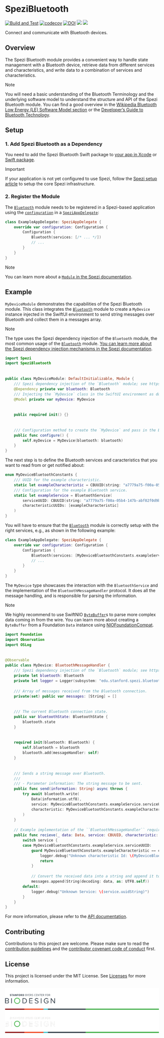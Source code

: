 <!--
                  
This source file is part of the Stanford Spezi open source project

SPDX-FileCopyrightText: 2022 Stanford University and the project authors (see CONTRIBUTORS.md)

SPDX-License-Identifier: MIT
             
-->

# SpeziBluetooth

[![Build and Test](https://github.com/StanfordSpezi/SpeziBluetooth/actions/workflows/build-and-test.yml/badge.svg)](https://github.com/StanfordSpezi/SpeziBluetooth/actions/workflows/build-and-test.yml)
[![codecov](https://codecov.io/gh/StanfordSpezi/SpeziBluetooth/graph/badge.svg?token=mgZAjyPJH4)](https://codecov.io/gh/StanfordSpezi/SpeziBluetooth)
[![DOI](https://zenodo.org/badge/DOI/10.5281/zenodo.10020080.svg)](https://doi.org/10.5281/zenodo.10020080)
[![](https://img.shields.io/endpoint?url=https%3A%2F%2Fswiftpackageindex.com%2Fapi%2Fpackages%2FStanfordSpezi%2FSpeziBluetooth%2Fbadge%3Ftype%3Dswift-versions)](https://swiftpackageindex.com/StanfordSpezi/SpeziBluetooth)
[![](https://img.shields.io/endpoint?url=https%3A%2F%2Fswiftpackageindex.com%2Fapi%2Fpackages%2FStanfordSpezi%2FSpeziBluetooth%2Fbadge%3Ftype%3Dplatforms)](https://swiftpackageindex.com/StanfordSpezi/SpeziBluetooth)

Connect and communicate with Bluetooth devices.


## Overview

The Spezi Bluetooth module provides a convenient way to handle state management with a Bluetooth device, retrieve data from different services and characteristics, and write data to a combination of services and characteristics.

> [!NOTE]  
> You will need a basic understanding of the Bluetooth Terminology and the underlying software model to understand the structure and API of the Spezi Bluetooth module. You can find a good overview in the [Wikipedia Bluetooth Low Energy (LE) Software Model section](https://en.wikipedia.org/wiki/Bluetooth_Low_Energy#Software_model) or the [Developer’s Guide
to Bluetooth Technology](https://www.bluetooth.com/blog/a-developers-guide-to-bluetooth/).


## Setup


### 1. Add Spezi Bluetooth as a Dependency

You need to add the Spezi Bluetooth Swift package to
[your app in Xcode](https://developer.apple.com/documentation/xcode/adding-package-dependencies-to-your-app#) or
[Swift package](https://developer.apple.com/documentation/xcode/creating-a-standalone-swift-package-with-xcode#Add-a-dependency-on-another-Swift-package).

> [!IMPORTANT]  
> If your application is not yet configured to use Spezi, follow the [Spezi setup article](https://swiftpackageindex.com/stanfordspezi/spezi/documentation/spezi/initial-setup) to setup the core Spezi infrastructure.


### 2. Register the Module

The [`Bluetooth`](https://swiftpackageindex.com/stanfordspezi/spezibluetooth/documentation/spezibluetooth/bluetooth) module needs to be registered in a Spezi-based application using the 
[`configuration`](https://swiftpackageindex.com/stanfordspezi/spezi/documentation/spezi/speziappdelegate/configuration) in a
[`SpeziAppDelegate`](https://swiftpackageindex.com/stanfordspezi/spezi/documentation/spezi/speziappdelegate):
```swift
class ExampleAppDelegate: SpeziAppDelegate {
    override var configuration: Configuration {
        Configuration {
            Bluetooth(services: [/* ... */])
            // ...
        }
    }
}
```

> [!NOTE]  
> You can learn more about a [`Module` in the Spezi documentation](https://swiftpackageindex.com/stanfordspezi/spezi/documentation/spezi/module).


## Example

`MyDeviceModule` demonstrates the capabilities of the Spezi Bluetooth module.
This class integrates the [`Bluetooth`](https://swiftpackageindex.com/stanfordspezi/spezibluetooth/documentation/spezibluetooth/bluetooth) module to create a `MyDevice` instance injected in the SwiftUI environment to send string messages over Bluetooth and collect them in a messages array.

> [!NOTE]  
> The type uses the Spezi dependency injection of the `Bluetooth` module, the most common usage of the [`Bluetooth`](https://swiftpackageindex.com/stanfordspezi/spezibluetooth/documentation/spezibluetooth/bluetooth) module. [You can learn more about the Spezi dependency injection mechanisms in the Spezi documentation](https://swiftpackageindex.com/stanfordspezi/spezi/documentation/spezi/module-dependency).

```swift
import Spezi
import SpeziBluetooth


public class MyDeviceModule: DefaultInitializable, Module {
    /// Spezi dependency injection of the `Bluetooth` module; see https://swiftpackageindex.com/stanfordspezi/spezi/documentation/spezi/module-dependency for more details.
    @Dependency private var bluetooth: Bluetooth
    /// Injecting the `MyDevice` class in the SwiftUI environment as documented at https://swiftpackageindex.com/stanfordspezi/spezi/documentation/spezi/interactions-with-swiftui
    @Model private var myDevice: MyDevice
    
    
    public required init() {}
    
    
    /// Configuration method to create the `MyDevice` and pass in the Bluetooth module.
    public func configure() {
        self.myDevice = MyDevice(bluetooth: bluetooth)
    }
}
```

The next step is to define the Bluetooth services and caracteristics that you want to read from or get notified about:
```swift
enum MyDeviceBluetoothConstants {
    /// UUID for the example characteristic.
    static let exampleCharacteristic = CBUUID(string: "a7779a75-f00a-05b4-147b-abf02f0d9b17")
    /// Configuration for the example Bluetooth service.
    static let exampleService = BluetoothService(
        serviceUUID: CBUUID(string: "a7779a75-f00a-05b4-147b-abf02f0d9b17"),
        characteristicUUIDs: [exampleCharacteristic]
    )
}
```

You will have to ensure that the [`Bluetooth`](https://swiftpackageindex.com/stanfordspezi/spezibluetooth/documentation/spezibluetooth/bluetooth) module is correctly setup with the right services, e.g., as shown in the following example:
```swift
class ExampleAppDelegate: SpeziAppDelegate {
    override var configuration: Configuration {
        Configuration {
            Bluetooth(services: [MyDeviceBluetoothConstants.exampleService])
            // ...
        }
    }
}
```

The `MyDevice` type showcases the interaction with the ``BluetoothService`` and the implementation of the ``BluetoothMessageHandler`` protocol.
It does all the message handling, and is responsible for parsing the information.

> [!NOTE]  
> We highly recommend to use SwiftNIO [`ByteBuffer`](https://swiftpackageindex.com/apple/swift-nio/2.61.1/documentation/niocore/bytebuffer)s to parse more complex data coming in from the wire. You can learn more about creating a `ByteBuffer` from a Foundation `Data` instance using [NIOFoundationCompat](https://swiftpackageindex.com/apple/swift-nio/2.61.1/documentation/niofoundationcompat/niocore/bytebuffer).

```swift
import Foundation
import Observation
import OSLog


@Observable
public class MyDevice: BluetoothMessageHandler {
    /// Spezi dependency injection of the `Bluetooth` module; see https://swiftpackageindex.com/stanfordspezi/spezi/documentation/spezi/module-dependency for more details.
    private let bluetooth: Bluetooth
    private let logger = Logger(subsystem: "edu.stanford.spezi.bluetooth", category: "Example")
    
    /// Array of messages received from the Bluetooth connection.
    private(set) public var messages: [String] = []
    
    
    /// The current Bluetooth connection state.
    public var bluetoothState: BluetoothState {
        bluetooth.state
    }
    
    
    required init(bluetooth: Bluetooth) {
        self.bluetooth = bluetooth
        bluetooth.add(messageHandler: self)
    }
    
    
    /// Sends a string message over Bluetooth.
    ///
    /// - Parameter information: The string message to be sent.
    public func send(information: String) async throws {
        try await bluetooth.write(
            Data(information.utf8),
            service: MyDeviceBluetoothConstants.exampleService.serviceUUID,
            characteristic: MyDeviceBluetoothConstants.exampleCharacteristic
        )
    }
    
    // Example implementation of the ``BluetoothMessageHandler`` requirements.
    public func recieve(_ data: Data, service: CBUUID, characteristic: CBUUID) {
        switch service {
        case MyDeviceBluetoothConstants.exampleService.serviceUUID:
            guard MyDeviceBluetoothConstants.exampleCharacteristic == characteristic else {
                logger.debug("Unknown characteristic Id: \(MyDeviceBluetoothConstants.exampleCharacteristic)")
                return
            }
            
            // Convert the received data into a string and append it to the messages array.
            messages.append(String(decoding: data, as: UTF8.self))
        default:
            logger.debug("Unknown Service: \(service.uuidString)")
        }
    }
}
```

For more information, please refer to the [API documentation](https://swiftpackageindex.com/StanfordSpezi/SpeziBluetooth/documentation).


## Contributing

Contributions to this project are welcome. Please make sure to read the [contribution guidelines](https://github.com/StanfordSpezi/.github/blob/main/CONTRIBUTING.md) and the [contributor covenant code of conduct](https://github.com/StanfordSpezi/.github/blob/main/CODE_OF_CONDUCT.md) first.


## License

This project is licensed under the MIT License. See [Licenses](https://github.com/StanfordSpezi/SpeziContact/tree/main/LICENSES) for more information.

![Spezi Footer](https://raw.githubusercontent.com/StanfordSpezi/.github/main/assets/FooterLight.png#gh-light-mode-only)
![Spezi Footer](https://raw.githubusercontent.com/StanfordSpezi/.github/main/assets/FooterDark.png#gh-dark-mode-only)
